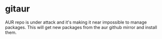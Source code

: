 # gitaur
AUR repo is under attack and it's making it near impossible to manage packages. This will get new packages from the aur github mirror and install them.
